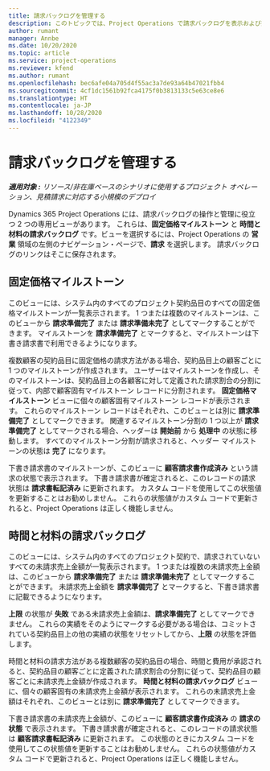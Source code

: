 ```yaml
---
title: 請求バックログを管理する
description: このトピックでは、Project Operations で請求バックログを表示および操作する方法について説明します。
author: rumant
manager: Annbe
ms.date: 10/20/2020
ms.topic: article
ms.service: project-operations
ms.reviewer: kfend
ms.author: rumant
ms.openlocfilehash: bec6afe04a705d4f55ac3a7de93a64b47021fbb4
ms.sourcegitcommit: 4cf1dc1561b92fca4175f0b3813133c5e63ce8e6
ms.translationtype: HT
ms.contentlocale: ja-JP
ms.lasthandoff: 10/28/2020
ms.locfileid: "4122349"
---
```

# <a name="manage-the-billing-backlog"></a>請求バックログを管理する

_**適用対象 :** リソース/非在庫ベースのシナリオに使用するプロジェクト オペレーション、見積請求に対応する小規模のデプロイ_

Dynamics 365 Project Operations には、請求バックログの操作と管理に役立つ 2 つの専用ビューがあります。 これらは、**固定価格マイルストーン** と **時間と材料の請求バックログ** です。ビューを選択するには、Project Operations の **営業** 領域の左側のナビゲーション・ページで、**請求** を選択します。 請求バックログのリンクはそこに保存されます。

## <a name="fixed-price-milestones"></a>固定価格マイルストーン

このビューには、システム内のすべてのプロジェクト契約品目のすべての固定価格マイルストーンが一覧表示されます。 1 つまたは複数のマイルストーンは、このビューから **請求準備完了** または **請求準備未完了** としてマークすることができます。 マイルストーンを **請求準備完了** とマークすると、マイルストーンは下書き請求書で利用できるようになります。

複数顧客の契約品目に固定価格の請求方法がある場合、契約品目上の顧客ごとに 1 つのマイルストーンが作成されます。 ユーザーはマイルストーンを作成し、そのマイルストーンは、契約品目上の各顧客に対して定義された請求割合の分割に従って、内部で顧客固有マイルストーン レコードに分割されます。 **固定価格マイルストーン** ビューに個々の顧客固有マイルストーン レコードが表示されます。 これらのマイルストーン レコードはそれぞれ、このビューとは別に **請求準備完了** としてマークできます。 関連するマイルストーン分割の 1 つ以上が **請求準備完了** としてマークされる場合、ヘッダーは **開始前** から **処理中** の状態に移動します。 すべてのマイルストーン分割が請求されると、ヘッダー マイルストーンの状態は **完了** になります。

下書き請求書のマイルストーンが、このビューに **顧客請求書作成済み** という請求の状態で表示されます。 下書き請求書が確定されると、このレコードの請求状態は **請求書転記済み** に更新されます。 カスタム コードを使用してこの状態値を更新することはお勧めしません。 これらの状態値がカスタム コードで更新されると、Project Operations は正しく機能しません。

## <a name="time-and-material-billing-backlog"></a>時間と材料の請求バックログ

このビューには、システム内のすべてのプロジェクト契約で、請求されていないすべての未請求売上金額が一覧表示されます。 1 つまたは複数の未請求売上金額は、このビューから **請求準備完了** または **請求準備未完了** としてマークすることができます。 未請求売上金額を **請求準備完了** とマークすると、下書き請求書に記載できるようになります。

**上限** の状態が **失敗** である未請求売上金額は、**請求準備完了** としてマークできません。 これらの実績をそのようにマークする必要がある場合は、コミットされている契約品目上の他の実績の状態をリセットしてから、**上限** の状態を評価します。

時間と材料の請求方法がある複数顧客の契約品目の場合、時間と費用が承認されると、契約品目の顧客ごとに定義された請求割合の分割に従って、契約品目の顧客ごとに未請求売上金額が作成されます。 **時間と材料の請求バックログ** ビューに、個々の顧客固有の未請求売上金額が表示されます。 これらの未請求売上金額はそれぞれ、このビューとは別に **請求準備完了** としてマークできます。

下書き請求書の未請求売上金額が、このビューに **顧客請求書作成済み** の **請求の状態** で表示されます。 下書き請求書が確定されると、このレコードの請求状態は **顧客請求書転記済み** に更新されます。 この状態のときにカスタム コードを使用してこの状態値を更新することはお勧めしません。 これらの状態値がカスタム コードで更新されると、Project Operations は正しく機能しません。

